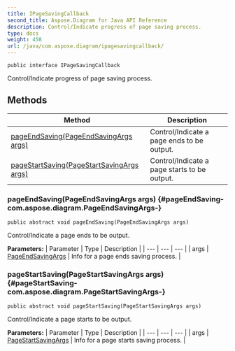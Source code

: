 ```yaml
---
title: IPageSavingCallback
second_title: Aspose.Diagram for Java API Reference
description: Control/Indicate progress of page saving process.
type: docs
weight: 458
url: /java/com.aspose.diagram/ipagesavingcallback/
---
```

```
public interface IPageSavingCallback
```

Control/Indicate progress of page saving process.
## Methods

| Method | Description |
| --- | --- |
| [pageEndSaving(PageEndSavingArgs args)](#pageEndSaving-com.aspose.diagram.PageEndSavingArgs-) | Control/Indicate a page ends to be output. |
| [pageStartSaving(PageStartSavingArgs args)](#pageStartSaving-com.aspose.diagram.PageStartSavingArgs-) | Control/Indicate a page starts to be output. |
### pageEndSaving(PageEndSavingArgs args) {#pageEndSaving-com.aspose.diagram.PageEndSavingArgs-}
```
public abstract void pageEndSaving(PageEndSavingArgs args)
```


Control/Indicate a page ends to be output.

**Parameters:**
| Parameter | Type | Description |
| --- | --- | --- |
| args | [PageEndSavingArgs](../../com.aspose.diagram/pageendsavingargs) | Info for a page ends saving process. |

### pageStartSaving(PageStartSavingArgs args) {#pageStartSaving-com.aspose.diagram.PageStartSavingArgs-}
```
public abstract void pageStartSaving(PageStartSavingArgs args)
```


Control/Indicate a page starts to be output.

**Parameters:**
| Parameter | Type | Description |
| --- | --- | --- |
| args | [PageStartSavingArgs](../../com.aspose.diagram/pagestartsavingargs) | Info for a page starts saving process. |


